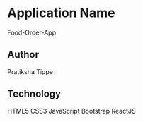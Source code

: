 # Application Name
Food-Order-App

## Author
Pratiksha Tippe

## Technology
HTML5
CSS3
JavaScript
Bootstrap
ReactJS
